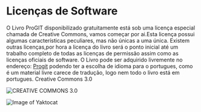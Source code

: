 
#                                      Licenças de Software

     
   O Livro ProGIT disponibilizado gratuitamente está sob uma licença especial chamada de Creative Commons, vamos começar por ai.Esta licença possui algumas características peculiares, mas não únicas a uma única. Existem outras licenças,por hora a licença do livro será o ponto inicial até um trabalho completo de todas as licenças de permissão assim como as licenças oficiais de software.
   O Livro pode ser adquirido livremente no endereço: [Progit](https://git-scm.com/book/en/v2) podendo ter a escolha de idioma para o portugues, como é um material livre carece de tradução, logo nem todo o livro está em portugues.
Creative Commons 3.0

                                     
![CREATIVE COMMONS 3.0](https://mirrors.creativecommons.org/presskit/buttons/88x31/png/by-nc-sa.eu.png)

![Image of Yaktocat](https://octodex.github.com/images/yaktocat.png)

